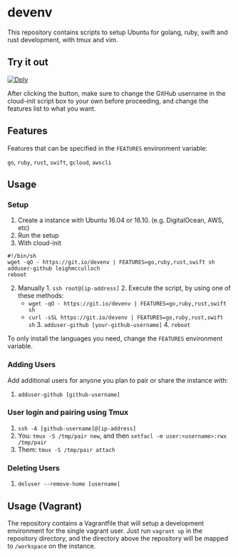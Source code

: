 # devenv

This repository contains scripts to setup Ubuntu for golang, ruby, swift and rust development, with tmux and vim.

## Try it out

[![Dply](https://dply.co/b.svg)](https://dply.co/b/CnKOnaNm)

After clicking the button, make sure to change the GitHub username in the cloud-init script box to your own before proceeding, and change the features list to what you want.

## Features

Features that can be specified in the `FEATURES` environment variable:

`go`, `ruby`, `rust`, `swift`, `gcloud`, `awscli`

## Usage

### Setup

1. Create a instance with Ubuntu 16.04 or 16.10. (e.g. DigitalOcean, AWS, etc)
2. Run the setup
  1. With cloud-init
  ```
#!/bin/sh
wget -qO - https://git.io/devenv | FEATURES=go,ruby,rust,swift sh
adduser-github leighmcculloch
reboot
```
  2. Manually
    1. `ssh root@[ip-address]`
    2. Execute the script, by using one of these methods:
      * `wget -qO - https://git.io/devenv | FEATURES=go,ruby,rust,swift sh`
      * `curl -sSL https://git.io/devenv | FEATURES=go,ruby,rust,swift sh`
    3. `adduser-github [your-github-username]`
    4. `reboot`

To only install the languages you need, change the `FEATURES` environment variable.

### Adding Users

Add additional users for anyone you plan to pair or share the instance with:

1. `adduser-github [github-username]`

### User login and pairing using Tmux

1. `ssh -A [github-username]@[ip-address]`
2. You: `tmux -S /tmp/pair new`, and then `setfacl -m user:<username>:rwx /tmp/pair`
3. Them: `tmux -S /tmp/pair attach`

### Deleting Users

1. `deluser --remove-home [username]`

## Usage (Vagrant)

The repository contains a Vagrantfile that will setup a development environment for the single vagrant user. Just run `vagrant up` in the repository directory, and the directory above the repository will be mapped to `/workspace` on the instance.
